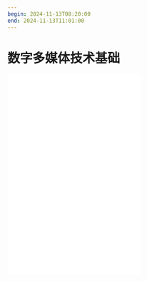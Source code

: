 ```yaml
---
begin: 2024-11-13T08:20:00
end: 2024-11-13T11:01:00
---
```


# 数字多媒体技术基础

![9.1 数字多媒体技术概述](9.1%20数字多媒体技术概述.md)
![9.2 数字多媒体计算机系统的组成](9.2%20数字多媒体计算机系统的组成.md)
![9.3 多媒体处理技术](9.3%20多媒体处理技术.md)